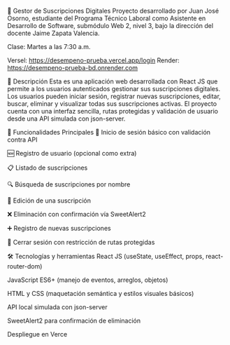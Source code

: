 📱 Gestor de Suscripciones Digitales
Proyecto desarrollado por Juan José Osorno, estudiante del Programa Técnico Laboral como Asistente en Desarrollo de Software, submódulo Web 2, nivel 3, bajo la dirección del docente Jaime Zapata Valencia.

Clase: Martes a las 7:30 a.m.

Versel: https://desempeno-prueba.vercel.app/login
Render: https://desempeno-prueba-bd.onrender.com

📌 Descripción
Esta es una aplicación web desarrollada con React JS que permite a los usuarios autenticados gestionar sus suscripciones digitales. Los usuarios pueden iniciar sesión, registrar nuevas suscripciones, editar, buscar, eliminar y visualizar todas sus suscripciones activas. El proyecto cuenta con una interfaz sencilla, rutas protegidas y validación de usuario desde una API simulada con json-server.

🚀 Funcionalidades Principales
🔐 Inicio de sesión básico con validación contra API

🆕 Registro de usuario (opcional como extra)

📋 Listado de suscripciones

🔍 Búsqueda de suscripciones por nombre

📝 Edición de una suscripción

❌ Eliminación con confirmación vía SweetAlert2

➕ Registro de nuevas suscripciones

🚪 Cerrar sesión con restricción de rutas protegidas

🛠️ Tecnologías y herramientas
React JS (useState, useEffect, props, react-router-dom)

JavaScript ES6+ (manejo de eventos, arreglos, objetos)

HTML y CSS (maquetación semántica y estilos visuales básicos)

API local simulada con json-server

SweetAlert2 para confirmación de eliminación

Despliegue en Verce
